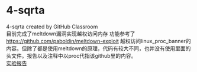 # 4-sqrta
4-sqrta created by GitHub Classroom<br>
目前完成了meltdown漏洞实现越权访问内存 功能参考了 https://github.com/paboldin/meltdown-exploit 越权访问linux_proc_banner的内容。但除了都是使用meltdown的原理，代码有较大不同，也并没有使用里面的头文件。报告以及注释中以proc代指该github里的内容。<br>
[实验报告](https://github.com/OSH-2018/4-sqrta/blob/master/meltdown_report.md) 

